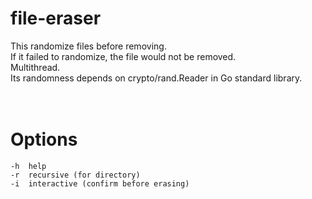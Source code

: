 # file-eraser
This randomize files before removing.<br>
If it failed to randomize, the file would not be removed.<br>
Multithread.<br>
Its randomness depends on crypto/rand.Reader in Go standard library.<br>
<br>
<br>

# Options
	-h	help
	-r	recursive (for directory)
	-i	interactive (confirm before erasing)
<br><br>
